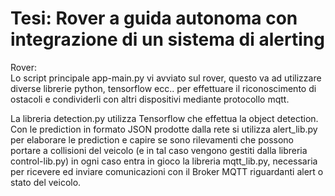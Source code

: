 # Tesi: Rover a guida autonoma con integrazione di un sistema di alerting

Rover:  
Lo script principale app-main.py vi avviato sul rover, questo va ad utilizzare diverse librerie python, tensorflow ecc.. per effettuare il riconoscimento di ostacoli e condividerli con altri dispositivi mediante protocollo mqtt.

La libreria detection.py utilizza Tensorflow che effettua la object detection. Con le prediction in formato JSON prodotte dalla rete si utilizza alert_lib.py per elaborare le prediction e capire se sono rilevamenti che possono portare a collisioni del veicolo (e in tal caso vengono gestiti dalla libreria control-lib.py) in ogni caso entra in gioco la libreria mqtt_lib.py, necessaria per ricevere ed inviare comunicazioni con il Broker MQTT riguardanti alert o stato del veicolo.
